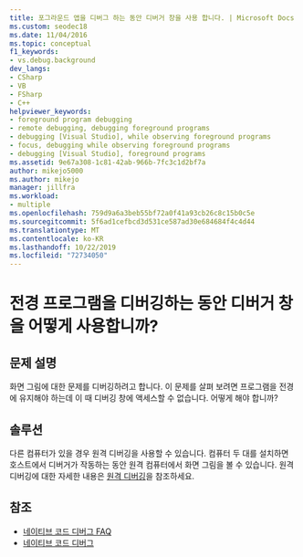 ```yaml
---
title: 포그라운드 앱을 디버그 하는 동안 디버거 창을 사용 합니다. | Microsoft Docs
ms.custom: seodec18
ms.date: 11/04/2016
ms.topic: conceptual
f1_keywords:
- vs.debug.background
dev_langs:
- CSharp
- VB
- FSharp
- C++
helpviewer_keywords:
- foreground program debugging
- remote debugging, debugging foreground programs
- debugging [Visual Studio], while observing foreground programs
- focus, debugging while observing foreground programs
- debugging [Visual Studio], foreground programs
ms.assetid: 9e67a308-1c81-42ab-966b-7fc3c1d2bf7a
author: mikejo5000
ms.author: mikejo
manager: jillfra
ms.workload:
- multiple
ms.openlocfilehash: 759d9a6a3beb55bf72a0f41a93cb26c8c15b0c5e
ms.sourcegitcommit: 5f6ad1cefbcd3d531ce587ad30e684684f4c4d44
ms.translationtype: MT
ms.contentlocale: ko-KR
ms.lasthandoff: 10/22/2019
ms.locfileid: "72734050"
---
```

# <a name="how-can-i-use-debugger-windows-while-debugging-a-foreground-program"></a>전경 프로그램을 디버깅하는 동안 디버거 창을 어떻게 사용합니까?
## <a name="problem-description"></a>문제 설명
 화면 그림에 대한 문제를 디버깅하려고 합니다. 이 문제를 살펴 보려면 프로그램을 전경에 유지해야 하는데 이 때 디버깅 창에 액세스할 수 없습니다. 어떻게 해야 합니까?

## <a name="solution"></a>솔루션
 다른 컴퓨터가 있을 경우 원격 디버깅을 사용할 수 있습니다. 컴퓨터 두 대를 설치하면 호스트에서 디버거가 작동하는 동안 원격 컴퓨터에서 화면 그림을 볼 수 있습니다. 원격 디버깅에 대한 자세한 내용은 [원격 디버깅](../debugger/remote-debugging.md)을 참조하세요.

## <a name="see-also"></a>참조
- [네이티브 코드 디버그 FAQ](../debugger/debugging-native-code-faqs.md)
- [네이티브 코드 디버그](../debugger/debugging-native-code.md)